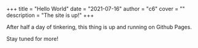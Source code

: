 +++
title = "Hello World"
date = "2021-07-16"
author = "c6"
cover = ""
description = "The site is up!"
+++

After half a day of tinkering, this thing is up and running on Github Pages.

Stay tuned for more!